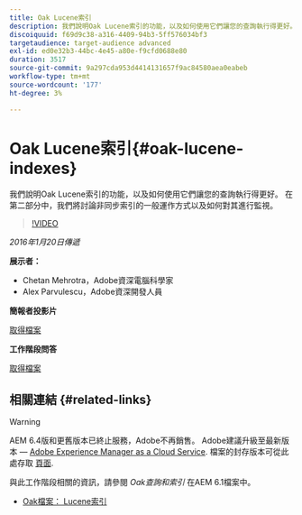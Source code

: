 ```yaml
---
title: Oak Lucene索引
description: 我們說明Oak Lucene索引的功能，以及如何使用它們讓您的查詢執行得更好。 在第二部分中，我們將討論非同步索引的一般運作方式以及如何對其進行監視。
discoiquuid: f69d9c38-a316-4409-94b3-5ff576034bf3
targetaudience: target-audience advanced
exl-id: ed0e32b3-44bc-4e45-a80e-f9cfd0688e80
duration: 3517
source-git-commit: 9a297cda953d4414131657f9ac84580aea0eabeb
workflow-type: tm+mt
source-wordcount: '177'
ht-degree: 3%

---
```


# Oak Lucene索引{#oak-lucene-indexes}

我們說明Oak Lucene索引的功能，以及如何使用它們讓您的查詢執行得更好。 在第二部分中，我們將討論非同步索引的一般運作方式以及如何對其進行監視。

>[!VIDEO](https://video.tv.adobe.com/v/19303/?quality=9)

*2016年1月20日傳遞*

**展示者：**

* Chetan Mehrotra，Adobe資深電腦科學家
* Alex Parvulescu，Adobe資深開發人員

**簡報者投影片**

[取得檔案](assets/aem-gems-012016-oak-lucene-indexes-async-local.pdf)

**工作階段問答**

[取得檔案](assets/q-a-1-20-16-gem-session-oak-lucene-indexes.pdf)

## 相關連結 {#related-links}

>[!WARNING]
>
>AEM 6.4版和更舊版本已終止服務，Adobe不再銷售。  Adobe建議升級至最新版本 —  [Adobe Experience Manager as a Cloud Service](https://experienceleague.adobe.com/docs/experience-manager-cloud-service.html).  檔案的封存版本可從此處存取 [頁面](https://experienceleague.adobe.com/docs/experience-manager-release-information/aem-release-updates/previous-updates/aem-previous-versions.html).
>
>與此工作階段相關的資訊，請參閱 *Oak查詢和索引* 在AEM 6.1檔案中。

* [Oak檔案： Lucene索引](https://jackrabbit.apache.org/oak/docs/query/lucene.html)
